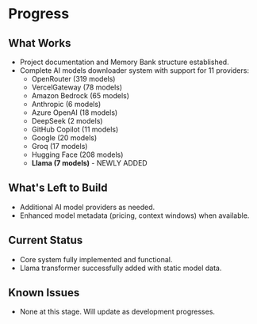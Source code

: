 # Progress

## What Works
- Project documentation and Memory Bank structure established.
- Complete AI models downloader system with support for 11 providers:
  - OpenRouter (319 models)
  - VercelGateway (78 models)
  - Amazon Bedrock (65 models)
  - Anthropic (6 models)
  - Azure OpenAI (18 models)
  - DeepSeek (2 models)
  - GitHub Copilot (11 models)
  - Google (20 models)
  - Groq (17 models)
  - Hugging Face (208 models)
  - **Llama (7 models)** - NEWLY ADDED

## What's Left to Build
- Additional AI model providers as needed.
- Enhanced model metadata (pricing, context windows) when available.

## Current Status
- Core system fully implemented and functional.
- Llama transformer successfully added with static model data.

## Known Issues
- None at this stage. Will update as development progresses. 